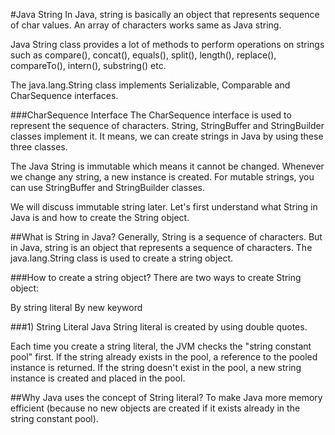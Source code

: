 #Java String
In Java, string is basically an object that represents sequence of char values. An array of characters works same as Java string.

Java String class provides a lot of methods to perform operations on strings such as compare(), concat(), equals(), split(), length(), replace(), compareTo(), intern(), substring() etc.

The java.lang.String class implements Serializable, Comparable and CharSequence interfaces.

###CharSequence Interface
The CharSequence interface is used to represent the sequence of characters. String, StringBuffer and StringBuilder classes implement it. It means, we can create strings in Java by using these three classes.

The Java String is immutable which means it cannot be changed. Whenever we change any string, a new instance is created. For mutable strings, you can use StringBuffer and StringBuilder classes.

We will discuss immutable string later. Let's first understand what String in Java is and how to create the String object.

##What is String in Java?
Generally, String is a sequence of characters. But in Java, string is an object that represents a sequence of characters. The java.lang.String class is used to create a string object.

###How to create a string object?
There are two ways to create String object:

By string literal
By new keyword

###1) String Literal
   Java String literal is created by using double quotes.

Each time you create a string literal, the JVM checks the "string constant pool" first. If the string already exists in the pool, a reference to the pooled instance is returned. If the string doesn't exist in the pool, a new string instance is created and placed in the pool.

##Why Java uses the concept of String literal?
To make Java more memory efficient (because no new objects are created if it exists already in the string constant pool).
